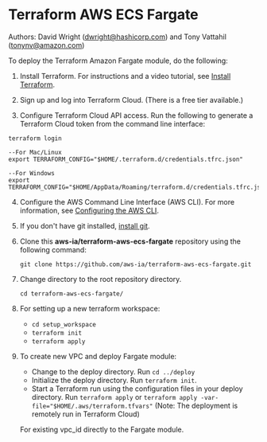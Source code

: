 # Terraform AWS ECS Fargate
Authors: David Wright (dwright@hashicorp.com) and Tony Vattahil (tonynv@amazon.com)

To deploy the Terraform Amazon Fargate module, do the following:

1. Install Terraform. For instructions and a video tutorial, see [Install Terraform](https://learn.hashicorp.com/tutorials/terraform/install-cli). 

2. Sign up and log into Terraform Cloud. (There is a free tier available.)

3. Configure Terraform Cloud API access. Run the following to generate a Terraform Cloud token from the command line interface:
```
terraform login

--For Mac/Linux
export TERRAFORM_CONFIG="$HOME/.terraform.d/credentials.tfrc.json"

--For Windows
export TERRAFORM_CONFIG="$HOME/AppData/Roaming/terraform.d/credentials.tfrc.json"
```

4. Configure the AWS Command Line Interface (AWS CLI). For more information, see [Configuring the AWS CLI](https://docs.aws.amazon.com/cli/latest/userguide/cli-chap-configure.html).

5. If you don't have git installed, [install git](https://git-scm.com/book/en/v2/Getting-Started-Installing-Git). 

6. Clone this **aws-ia/terraform-aws-ecs-fargate** repository using the following command:

   `git clone https://github.com/aws-ia/terraform-aws-ecs-fargate.git`

7. Change directory to the root repository directory.

   `cd terraform-aws-ecs-fargate/`

8. For setting up a new terraform workspace:
   
      - `cd setup_workspace`
      - `terraform init`
      - `terraform apply`

9. To create new VPC and deploy Fargate module:
      - Change to the deploy directory. Run `cd ../deploy`
      - Initialize the deploy directory. Run `terraform init`.
      - Start a Terraform run using the configuration files in your deploy directory. Run `terraform apply`  or `terraform apply -var-file="$HOME/.aws/terraform.tfvars"` (Note: The deployment is remotely run in Terraform Cloud)
   
   For existing vpc_id directly to the Fargate module.
